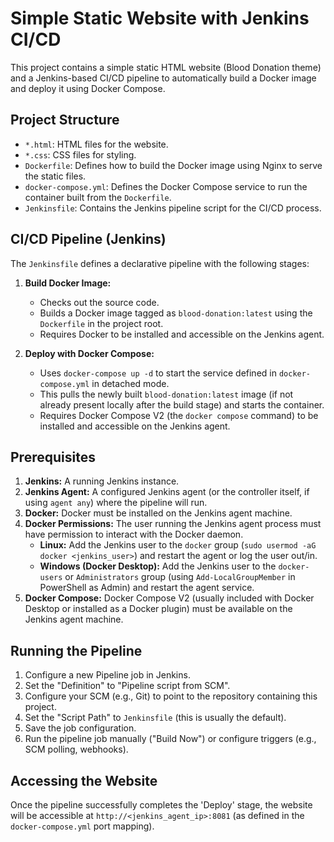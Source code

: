 # Simple Static Website with Jenkins CI/CD

This project contains a simple static HTML website (Blood Donation theme) and a Jenkins-based CI/CD pipeline to automatically build a Docker image and deploy it using Docker Compose.

## Project Structure

- `*.html`: HTML files for the website.
- `*.css`: CSS files for styling.
- `Dockerfile`: Defines how to build the Docker image using Nginx to serve the static files.
- `docker-compose.yml`: Defines the Docker Compose service to run the container built from the `Dockerfile`.
- `Jenkinsfile`: Contains the Jenkins pipeline script for the CI/CD process.

## CI/CD Pipeline (Jenkins)

The `Jenkinsfile` defines a declarative pipeline with the following stages:

1.  **Build Docker Image:**
    - Checks out the source code.
    - Builds a Docker image tagged as `blood-donation:latest` using the `Dockerfile` in the project root.
    - Requires Docker to be installed and accessible on the Jenkins agent.

2.  **Deploy with Docker Compose:**
    - Uses `docker-compose up -d` to start the service defined in `docker-compose.yml` in detached mode.
    - This pulls the newly built `blood-donation:latest` image (if not already present locally after the build stage) and starts the container.
    - Requires Docker Compose V2 (the `docker compose` command) to be installed and accessible on the Jenkins agent.

## Prerequisites

1.  **Jenkins:** A running Jenkins instance.
2.  **Jenkins Agent:** A configured Jenkins agent (or the controller itself, if using `agent any`) where the pipeline will run.
3.  **Docker:** Docker must be installed on the Jenkins agent machine.
4.  **Docker Permissions:** The user running the Jenkins agent process must have permission to interact with the Docker daemon.
    - **Linux:** Add the Jenkins user to the `docker` group (`sudo usermod -aG docker <jenkins_user>`) and restart the agent or log the user out/in.
    - **Windows (Docker Desktop):** Add the Jenkins user to the `docker-users` or `Administrators` group (using `Add-LocalGroupMember` in PowerShell as Admin) and restart the agent service.
5.  **Docker Compose:** Docker Compose V2 (usually included with Docker Desktop or installed as a Docker plugin) must be available on the Jenkins agent machine.

## Running the Pipeline

1.  Configure a new Pipeline job in Jenkins.
2.  Set the "Definition" to "Pipeline script from SCM".
3.  Configure your SCM (e.g., Git) to point to the repository containing this project.
4.  Set the "Script Path" to `Jenkinsfile` (this is usually the default).
5.  Save the job configuration.
6.  Run the pipeline job manually ("Build Now") or configure triggers (e.g., SCM polling, webhooks).

## Accessing the Website

Once the pipeline successfully completes the 'Deploy' stage, the website will be accessible at `http://<jenkins_agent_ip>:8081` (as defined in the `docker-compose.yml` port mapping).
